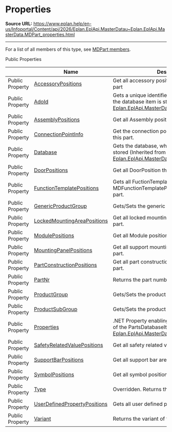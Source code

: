 # Properties

**Source URL:** https://www.eplan.help/en-us/Infoportal/Content/api/2026/Eplan.EplApi.MasterDatau~Eplan.EplApi.MasterData.MDPart_properties.html

---

For a list of all members of this type, see [MDPart members](Eplan.EplApi.MasterDatau~Eplan.EplApi.MasterData.MDPart_members.html).

Public Properties

|  | Name | Description |
| --- | --- | --- |
| Public Property | [AccessoryPositions](Eplan.EplApi.MasterDatau~Eplan.EplApi.MasterData.MDPart~AccessoryPositions.html) | Get all accessory positions that belongs to the part |
| Public Property | [AdoId](Eplan.EplApi.MasterDatau~Eplan.EplApi.MasterData.MDPartsDatabaseItem~AdoId.html) | Gets a unique identifier in the database, where the database item is stored (Inherited from [Eplan.EplApi.MasterData.MDPartsDatabaseItem](Eplan.EplApi.MasterDatau~Eplan.EplApi.MasterData.MDPartsDatabaseItem.html)) |
| Public Property | [AssemblyPositions](Eplan.EplApi.MasterDatau~Eplan.EplApi.MasterData.MDPart~AssemblyPositions.html) | Get all Assembly positions of the part. |
| Public Property | [ConnectionPointInfo](Eplan.EplApi.MasterDatau~Eplan.EplApi.MasterData.MDPart~ConnectionPointInfo.html) | Get the connection point info associated with this part. |
| Public Property | [Database](Eplan.EplApi.MasterDatau~Eplan.EplApi.MasterData.MDPartsDatabaseItem~Database.html) | Gets the database, where the database item is stored (Inherited from [Eplan.EplApi.MasterData.MDPartsDatabaseItem](Eplan.EplApi.MasterDatau~Eplan.EplApi.MasterData.MDPartsDatabaseItem.html)) |
| Public Property | [DoorPositions](Eplan.EplApi.MasterDatau~Eplan.EplApi.MasterData.MDPart~DoorPositions.html) | Get all DoorPosition that belongs to the part. |
| Public Property | [FunctionTemplatePositions](Eplan.EplApi.MasterDatau~Eplan.EplApi.MasterData.MDPart~FunctionTemplatePositions.html) | Gets all FuctionTemplates as MDFunctionTemplatePosition object from the part. |
| Public Property | [GenericProductGroup](Eplan.EplApi.MasterDatau~Eplan.EplApi.MasterData.MDPart~GenericProductGroup.html) | Gets/Sets the generic product group of the part. |
| Public Property | [LockedMountingAreaPositions](Eplan.EplApi.MasterDatau~Eplan.EplApi.MasterData.MDPart~LockedMountingAreaPositions.html) | Get all locked mounting area positions of the part. |
| Public Property | [ModulePositions](Eplan.EplApi.MasterDatau~Eplan.EplApi.MasterData.MDPart~ModulePositions.html) | Get all Module positions of the part. |
| Public Property | [MountingPanelPositions](Eplan.EplApi.MasterDatau~Eplan.EplApi.MasterData.MDPart~MountingPanelPositions.html) | Get all support mounting panel positions of the part. |
| Public Property | [PartConstructionPositions](Eplan.EplApi.MasterDatau~Eplan.EplApi.MasterData.MDPart~PartConstructionPositions.html) | Get all part construction panel positions of the part. |
| Public Property | [PartNr](Eplan.EplApi.MasterDatau~Eplan.EplApi.MasterData.MDPart~PartNr.html) | Returns the part number of the part. |
| Public Property | [ProductGroup](Eplan.EplApi.MasterDatau~Eplan.EplApi.MasterData.MDPart~ProductGroup.html) | Gets/Sets the product group of the part. |
| Public Property | [ProductSubGroup](Eplan.EplApi.MasterDatau~Eplan.EplApi.MasterData.MDPart~ProductSubGroup.html) | Gets/Sets the product sub group of the part. |
| Public Property | [Properties](Eplan.EplApi.MasterDatau~Eplan.EplApi.MasterData.MDPartsDatabaseItem~Properties.html) | .NET Property enabling access to P8 properties of the PartsDatabaseItem object. (Inherited from [Eplan.EplApi.MasterData.MDPartsDatabaseItem](Eplan.EplApi.MasterDatau~Eplan.EplApi.MasterData.MDPartsDatabaseItem.html)) |
| Public Property | [SafetyRelatedValuePositions](Eplan.EplApi.MasterDatau~Eplan.EplApi.MasterData.MDPart~SafetyRelatedValuePositions.html) | Get all safety related valud positions of the part. |
| Public Property | [SupportBarPositions](Eplan.EplApi.MasterDatau~Eplan.EplApi.MasterData.MDPart~SupportBarPositions.html) | Get all support bar area positions of the part. |
| Public Property | [SymbolPositions](Eplan.EplApi.MasterDatau~Eplan.EplApi.MasterData.MDPart~SymbolPositions.html) | Get all symbol positions assigned to the part. |
| Public Property | [Type](Eplan.EplApi.MasterDatau~Eplan.EplApi.MasterData.MDPart~Type.html) | Overridden. Returns the part type of the part. |
| Public Property | [UserDefinedPropertyPositions](Eplan.EplApi.MasterDatau~Eplan.EplApi.MasterData.MDPart~UserDefinedPropertyPositions.html) | Gets all user defined property positions |
| Public Property | [Variant](Eplan.EplApi.MasterDatau~Eplan.EplApi.MasterData.MDPart~Variant.html) | Returns the variant of the part. |



